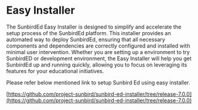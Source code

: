 # Easy Installer

The SunbirdEd Easy Installer is designed to simplify and accelerate the setup process of the SunbirdEd platform. This installer provides an automated way to deploy SunbirdEd, ensuring that all necessary components and dependencies are correctly configured and installed with minimal user intervention. Whether you are setting up a environment to try SunbirdED or development environment, the Easy Installer will help you get SunbirdEd up and running quickly, allowing you to focus on leveraging its features for your educational initiatives.&#x20;

Please refer below mentioned link to setup Sunbird Ed using easy installer.

[https://github.com/project-sunbird/sunbird-ed-installer/tree/release-7.0.0](https://github.com/project-sunbird/sunbird-ed-installer/tree/release-7.0.0)
